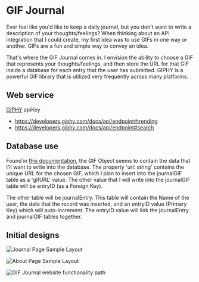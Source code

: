 GIF Journal
===========

Ever feel like you'd like to keep a daily journal, but you don't want to write a description of your thoughts/feelings? When thinking about an API integration that I could create, my first idea was to use GIFs in one way or another. GIFs are a fun and simple way to convey an idea.

That's where the GIF Journal comes in. I envision the ability to choose a GIF that represents your thoughts/feelings, and then store the URL for that GIF inside a database for each entry that the user has submitted. GIPHY is a powerful GIF library that is utilized very frequently across many platforms.

Web service
-----------
[GIPHY](https://developers.giphy.com/docs/api/#quick-start-guide) apiKey

* https://developers.giphy.com/docs/api/endpoint#trending
* https://developers.giphy.com/docs/api/endpoint#search

Database use
------------
Found in [this documentation](https://developers.giphy.com/docs/api/schema/), the GIF Object seems to contain the data that I'll want to write into the database. The property 'url: string' contains the unique URL for the chosen GIF, which I plan to insert into the journalGIF table as a 'gifURL' value. The other value that I will write into the journalGIF table will be entryID (as a Foreign Key).

The other table will be journalEntry. This table will contain the Name of the user, the date that the record was inserted, and an entryID value (Primary Key) which will auto-increment. The entryID value will link the journalEntry and journalGIF tables together.

Initial designs
---------------

![Journal Page Sample Layout](https://github.com/it-sd/sqc-project-MrDudePerson/blob/main/docs/gifJournalPage.png "Journal Page Sample Layout")

![About Page Sample Layout](https://github.com/it-sd/sqc-project-MrDudePerson/blob/main/docs/gifAboutPage.png "About Page Sample Layout")

![GIF Journal website functionality path](https://github.com/it-sd/sqc-project-MrDudePerson/blob/main/docs/sqc-project-LucidChart.png "GIF Journal Website Functionality Path")
